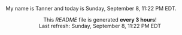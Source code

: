 My name is Tanner and today is Sunday, September 8, 11:22 PM EDT.

<p align="center">This <i>README</i> file is generated <b>every 3 hours</b>!</br>Last refresh: Sunday, September 8, 11:22 PM EDT<br /></p>
